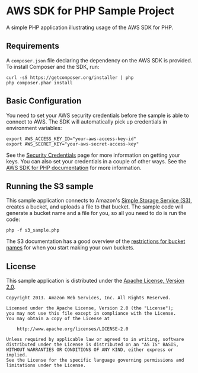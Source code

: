 # AWS SDK for PHP Sample Project

A simple PHP application illustrating usage of the AWS SDK for PHP.

## Requirements

A `composer.json` file declaring the dependency on the AWS SDK is provided. To
install Composer and the SDK, run:
    
    curl -sS https://getcomposer.org/installer | php
    php composer.phar install

## Basic Configuration

You need to set your AWS security credentials before the sample is able to
connect to AWS. The SDK will automatically pick up credentials in environment
variables:

    export AWS_ACCESS_KEY_ID="your-aws-access-key-id"
    export AWS_SECRET_KEY="your-aws-secret-access-key"

See the [Security Credentials](http://aws.amazon.com/security-credentials) page
for more information on getting your keys. You can also set your credentials in
a couple of other ways. See the [AWS SDK for PHP documentation](http://docs.aws.amazon.com/aws-sdk-php-2/guide/latest/configuration.html)
for more information.

## Running the S3 sample

This sample application connects to Amazon's [Simple Storage Service (S3)](http://aws.amazon.com/s3),
creates a bucket, and uploads a file to that bucket. The sample code will
generate a bucket name and a file for you, so all you need to do is run the
code:

    php -f s3_sample.php

The S3 documentation has a good overview of the [restrictions for bucket names](http://docs.aws.amazon.com/AmazonS3/latest/dev/BucketRestrictions.html)
for when you start making your own buckets.

## License

This sample application is distributed under the
[Apache License, Version 2.0](http://www.apache.org/licenses/LICENSE-2.0).

```no-highlight
Copyright 2013. Amazon Web Services, Inc. All Rights Reserved.

Licensed under the Apache License, Version 2.0 (the "License");
you may not use this file except in compliance with the License.
You may obtain a copy of the License at

    http://www.apache.org/licenses/LICENSE-2.0

Unless required by applicable law or agreed to in writing, software
distributed under the License is distributed on an "AS IS" BASIS,
WITHOUT WARRANTIES OR CONDITIONS OF ANY KIND, either express or implied.
See the License for the specific language governing permissions and
limitations under the License.
```
